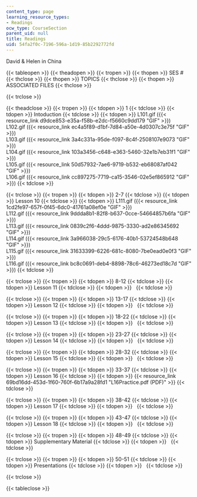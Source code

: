 ```yaml
---
content_type: page
learning_resource_types:
- Readings
ocw_type: CourseSection
parent_uid: null
title: Readings
uid: 54fa2f0c-7196-596a-1d19-85b2292772fd
---
```


David & Helen in China

{{< tableopen >}}
{{< theadopen >}}
{{< tropen >}}
{{< thopen >}}
SES #
{{< thclose >}}
{{< thopen >}}
TOPICS
{{< thclose >}}
{{< thopen >}}
ASSOCIATED FILES
{{< thclose >}}

{{< trclose >}}

{{< theadclose >}}
{{< tropen >}}
{{< tdopen >}}
1
{{< tdclose >}}
{{< tdopen >}}
Intoduction
{{< tdclose >}}
{{< tdopen >}}
L101.gif ({{< resource_link d9dce853-e35a-f58b-e2dc-f5660c9dd179 "GIF" >}})  
L102.gif ({{< resource_link ec4a5f89-d1bf-7d84-a50e-4d0307c3e75f "GIF" >}})  
L103.gif ({{< resource_link 3a4c331a-95de-f097-8c4f-2508107e9073 "GIF" >}})  
L104.gif ({{< resource_link 103a3456-c648-e363-5460-32e1b7eb31f1 "GIF" >}})  
L105.gif ({{< resource_link 50d57932-7ae6-9719-b532-eb68087af042 "GIF" >}})  
L106.gif ({{< resource_link cc897275-7719-ca15-3546-02e5ef865912 "GIF" >}})
{{< tdclose >}}

{{< trclose >}}
{{< tropen >}}
{{< tdopen >}}
2-7
{{< tdclose >}}
{{< tdopen >}}
Lesson 10
{{< tdclose >}}
{{< tdopen >}}
L111.gif ({{< resource_link 1cd2fe97-657f-0f45-6dc0-41761a08ef0e "GIF" >}})  
L112.gif ({{< resource_link 9ddda8b1-82f8-b637-0cce-54664857b6fa "GIF" >}})  
L113.gif ({{< resource_link 0839c2f6-4ddd-9875-3330-ad2e86345692 "GIF" >}})  
L114.gif ({{< resource_link 3a966038-29c5-6176-40b1-53724548b648 "GIF" >}})  
L115.gif ({{< resource_link 31633399-6226-681c-8080-7be0ead0e0f3 "GIF" >}})  
L116.gif ({{< resource_link bc8c0691-deb4-8898-78c6-46273ed18c7d "GIF" >}})
{{< tdclose >}}

{{< trclose >}}
{{< tropen >}}
{{< tdopen >}}
8-12
{{< tdclose >}}
{{< tdopen >}}
Lesson 11
{{< tdclose >}}
{{< tdopen >}}
 
{{< tdclose >}}

{{< trclose >}}
{{< tropen >}}
{{< tdopen >}}
13-17
{{< tdclose >}}
{{< tdopen >}}
Lesson 12
{{< tdclose >}}
{{< tdopen >}}
 
{{< tdclose >}}

{{< trclose >}}
{{< tropen >}}
{{< tdopen >}}
18-22
{{< tdclose >}}
{{< tdopen >}}
Lesson 13
{{< tdclose >}}
{{< tdopen >}}
 
{{< tdclose >}}

{{< trclose >}}
{{< tropen >}}
{{< tdopen >}}
23-27
{{< tdclose >}}
{{< tdopen >}}
Lesson 14
{{< tdclose >}}
{{< tdopen >}}
 
{{< tdclose >}}

{{< trclose >}}
{{< tropen >}}
{{< tdopen >}}
28-32
{{< tdclose >}}
{{< tdopen >}}
Lesson 15
{{< tdclose >}}
{{< tdopen >}}
 
{{< tdclose >}}

{{< trclose >}}
{{< tropen >}}
{{< tdopen >}}
33-37
{{< tdclose >}}
{{< tdopen >}}
Lesson 16
{{< tdclose >}}
{{< tdopen >}}
{{< resource_link 69bd16dd-453d-1f60-760f-6b17a9a28fd1 "L16Practice.pdf (PDF)" >}}
{{< tdclose >}}

{{< trclose >}}
{{< tropen >}}
{{< tdopen >}}
38-42
{{< tdclose >}}
{{< tdopen >}}
Lesson 17
{{< tdclose >}}
{{< tdopen >}}
 
{{< tdclose >}}

{{< trclose >}}
{{< tropen >}}
{{< tdopen >}}
43-47
{{< tdclose >}}
{{< tdopen >}}
Lesson 18
{{< tdclose >}}
{{< tdopen >}}
 
{{< tdclose >}}

{{< trclose >}}
{{< tropen >}}
{{< tdopen >}}
48-49
{{< tdclose >}}
{{< tdopen >}}
Supplementary Material
{{< tdclose >}}
{{< tdopen >}}
 
{{< tdclose >}}

{{< trclose >}}
{{< tropen >}}
{{< tdopen >}}
50-51
{{< tdclose >}}
{{< tdopen >}}
Presentations
{{< tdclose >}}
{{< tdopen >}}
 
{{< tdclose >}}

{{< trclose >}}

{{< tableclose >}}